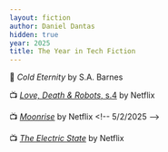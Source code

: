 ```yaml
---
layout: fiction
author: Daniel Dantas
hidden: true
year: 2025
title: The Year in Tech Fiction
---
```


📕 _Cold Eternity_ by S.A. Barnes <!-- 6/14/2025 -->

📺 [_Love, Death & Robots_, s.4](https://en.wikipedia.org/wiki/List_of_Love,_Death_%26_Robots_episodes#Volume_IV_(2025)) by Netflix <!-- 5/15/2025 -->

📺 [_Moonrise_](https://en.wikipedia.org/wiki/Moonrise_(TV_series)) by Netflix <!-- 5/2/2025 -->

📺 [_The Electric State_](https://en.wikipedia.org/wiki/The_Electric_State) by Netflix <!-- 3/18/2025 -->

